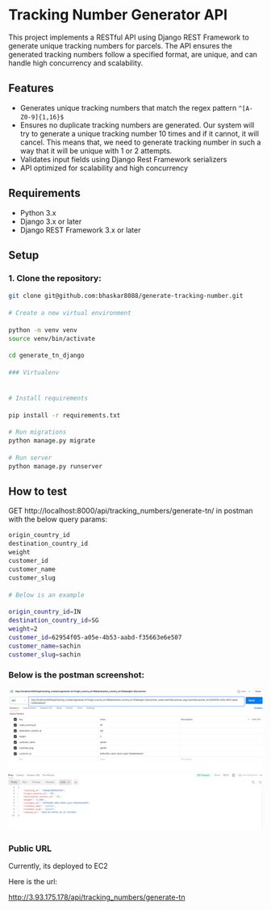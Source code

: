 # Tracking Number Generator API

This project implements a RESTful API using Django REST Framework to generate unique tracking numbers for parcels. The API ensures the generated tracking numbers follow a specified format, are unique, and can handle high concurrency and scalability.

## Features

- Generates unique tracking numbers that match the regex pattern `^[A-Z0-9]{1,16}$`
- Ensures no duplicate tracking numbers are generated. Our system will try to generate a unique tracking number 10 times and if it cannot, it will cancel. This means that, we need to generate tracking number in such a way that it will be unique with 1 or 2 attempts.
- Validates input fields using Django Rest Framework serializers
- API optimized for scalability and high concurrency

## Requirements

- Python 3.x
- Django 3.x or later
- Django REST Framework 3.x or later

## Setup

### 1. Clone the repository:

```bash
git clone git@github.com:bhaskar8088/generate-tracking-number.git

# Create a new virtual environment

python -m venv venv
source venv/bin/activate

cd generate_tn_django

### Virtualenv


# Install requirements

pip install -r requirements.txt

# Run migrations
python manage.py migrate

# Run server
python manage.py runserver

```

## How to test

GET http://localhost:8000/api/tracking_numbers/generate-tn/ in postman with the below query params:

```bash
origin_country_id
destination_country_id
weight
customer_id
customer_name
customer_slug

# Below is an example

origin_country_id=IN
destination_country_id=SG
weight=2
customer_id=62954f05-a05e-4b53-aabd-f35663e6e507
customer_name=sachin
customer_slug=sachin

```

### Below is the postman screenshot:

![Postman](generatetn_postman.png)

### Public URL

Currently, its deployed to EC2

Here is the url:

http://3.93.175.178/api/tracking_numbers/generate-tn